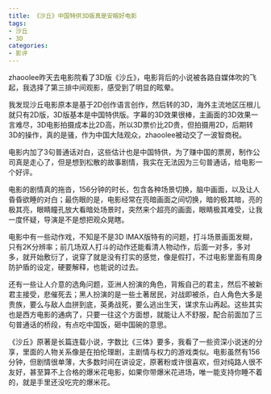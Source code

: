 ```yaml
---
title: 《沙丘》中国特供3D版真是安眠好电影
tags: 
- 沙丘
- 3D
categories:
- 影评
---
```




zhaoolee昨天去电影院看了3D版《沙丘》，电影背后的小说被各路自媒体吹的飞起，我选择了第三排中间观影，感受到了明显的眩晕。

我发现沙丘电影原本是基于2D创作语言创作，然后转的3D，海外主流地区压根儿就只有2D版，3D版基本是中国特供版。字幕的3D效果很棒，主画面的3D效果一言难尽，3D电影拍摄成本比2D高，所以3D票价比2D贵，但拍摄用2D，后期转3D的操作，真的是骚，作为中国大陆观众，zhaoolee被动交了一波智商税。

电影内加了3句普通话对白，这些估计也是中国特供，为了赚中国的票房，制作公司真是走心了，但是想到松散的故事剧情，我实在无法因为三句普通话，给电影一个好评。

电影的剧情真的拖沓，156分钟的时长，包含各种场景切换，脑中画面，以及让人昏昏欲睡的对白；最伤眼的是，电影经常在亮暗画面之间切换，暗的极其暗，亮的极其亮，眼睛瞳孔放大看暗处场景时，突然来个超亮的画面，眼睛极其难受，让我一度怀疑，导演是不是想把观众晃瞎。

电影中有一些动作戏，不知是不是3D IMAX版特有的问题，打斗场景画面发糊，只有2K分辨率；前几场双人打斗的动作还能看清人物动作，后面一对多，多对多，就开始敷衍了，说穿了就是没有打实的感觉，像是假打，不过电影里面有周身防护盾的设定，硬要解释，也能说的过去。

还有一些让人介意的选角问题，亚洲人扮演的角色，背叛自己的君主，然后不被新君主接受，悲催死去；黑人扮演的是一些土著居民，对战即被杀，白人角色大多是贵族，要么与敌人血拼到底，英勇战死，要么逃出生天，谋求东山再起。这些其实也是西方电影的通病了，只要一往这个方面想，就能让人不舒服，配合前面加了三句普通话的桥段，有点吃中国饭，砸中国碗的意思。

《沙丘》原著是长篇连载小说，字数比《三体》要多，我看了一些资深小说迷的分享，里面的人物关系像是在拍伦理剧，主剧情与权力的游戏类似。电影虽然有156分钟，但剧情很单薄，大多数时间在讲设定，原著粉或许很喜欢，但对纯路人很不友好，甚至算不上合格的爆米花电影，如果你带爆米花进场，唯一能支持你睡不着的，就是手里还没吃完的爆米花。





